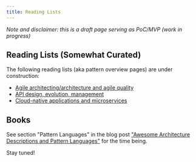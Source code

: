 ```yaml
---
title: Reading Lists 
---
```


*Note and disclaimer: this is a draft page serving as PoC/MVP (work in progress)*

## Reading Lists (Somewhat Curated)

The following reading lists (aka pattern overview pages) are under construction:

* [Agile architecting/architecture and agile quality](./agile-architecture.md)
* [API design, evolution, management](./api-design.md)
* [Cloud-native applications and microservices](./cloud-native-microservices.md)

## Books 

See section "Pattern Languages" in the blog post ["Awesome Architecture Descriptions and Pattern Languages"](https://medium.com/olzzio/awesome-architecture-descriptions-and-pattern-languages-8f1a6b573117) for the time being.

Stay tuned!